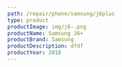 ```yaml
---
path: /repair/phone/samsung/j6plus
type: product
productImage: img/j6-.png
productName: Samsung J6+
productBrand: Samsung
productDescription: dfdf
productYear: 2018
---
```

